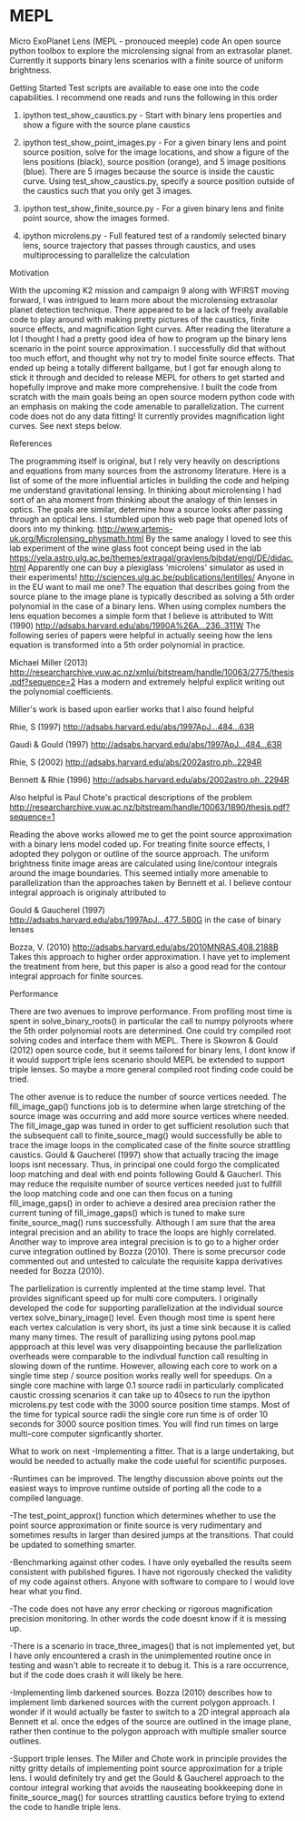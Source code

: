 # MEPL
Micro ExoPlanet Lens (MEPL - pronouced meeple) code
An open source python toolbox to explore the microlensing signal from an extrasolar planet.  Currently it supports binary lens scenarios with a finite source of uniform brightness.

Getting Started
Test scripts are available to ease one into the code capabilities.  I recommend one reads and runs the following in this order

1) ipython test_show_caustics.py - Start with binary lens properties and show a figure with the source plane caustics

2) ipython test_show_point_images.py - For a given binary lens and point source position, solve for the image locations, and show       a figure of the lens positions (black), source position (orange), and 5 image positions (blue).  There are 5 images because       the source is inside the caustic curve.  Using test_show_caustics.py, specify a source position outside of the caustics
      such that you only get 3 images.
      
3) ipython test_show_finite_source.py - For a given binary lens and finite point source, show the images formed.

4) ipython microlens.py  - Full featured test of a randomly selected binary lens, source trajectory that passes through 
                            caustics, and uses multiprocessing to parallelize the calculation

Motivation

With the upcoming K2 mission and campaign 9 along with WFIRST moving forward, I was intrigued to learn more about the microlensing extrasolar planet detection technique.  There appeared to be a lack of freely available code to play around with making pretty pictures of the caustics, finite source effects, and magnification light curves.  After reading the literature a lot I thought I had a pretty good idea of how to program up the binary lens scenario in the point source approximation.  I successfully did that without too much effort, and thought why not try to model finite source effects.  That ended up being a totally different ballgame, but I got far enough along to stick it through and decided to release MEPL for others to get started and hopefully improve and make more comprehensive.  I built the code from scratch with the main goals being an open source modern python code with an emphasis on making the code amenable to parallelization.  The current code does not do any data fitting!  It currently provides magnification light curves.  See next steps below.

References

The programming itself is original, but I rely very heavily on descriptions and equations from many sources from the astronomy literature.  Here is a list of some of the more influential articles in building the code and helping me understand gravitational lensing. 
In thinking about microlensing I had sort of an aha moment from thinking about the analogy of thin lenses in optics.
The goals are similar, determine how a source looks after passing through an optical lens.   I stumbled upon this web page that opened lots of doors into my thinking. 
http://www.artemis-uk.org/Microlensing_physmath.html
By the same analogy I loved to see this lab experiment of the wine glass foot concept being used in the lab
https://vela.astro.ulg.ac.be/themes/extragal/gravlens/bibdat/engl/DE/didac.html
Apparently one can buy a plexiglass 'microlens' simulator as used in their experiments!
http://sciences.ulg.ac.be/publications/lentilles/
Anyone in in the EU want to mail me one?
The equation that describes going from the source plane to the image plane is typically described as solving a 5th order polynomial in the case of a binary lens.  When using complex numbers the lens equation becomes a simple form that I believe is attributed to Witt (1990) http://adsabs.harvard.edu/abs/1990A%26A...236..311W
The following series of papers were helpful in actually seeing how the lens equation is transformed into a 5th order polynomial in practice.

Michael Miller (2013) http://researcharchive.vuw.ac.nz/xmlui/bitstream/handle/10063/2775/thesis.pdf?sequence=2
Has a modern and extremely helpful explicit writing out the polynomial coefficients.

Miller's work is based upon earlier works that I also found helpful

Rhie, S (1997) http://adsabs.harvard.edu/abs/1997ApJ...484...63R

Gaudi & Gould (1997) http://adsabs.harvard.edu/abs/1997ApJ...484...63R

Rhie, S (2002) http://adsabs.harvard.edu/abs/2002astro.ph..2294R

Bennett & Rhie (1996) http://adsabs.harvard.edu/abs/2002astro.ph..2294R

Also helpful is Paul Chote's practical descriptions of the problem
http://researcharchive.vuw.ac.nz/bitstream/handle/10063/1890/thesis.pdf?sequence=1

Reading the above works allowed me to get the point source approximation with a binary lens model coded up.
For treating finite source effects, I adopted they polygon or outline of the source approach.  The  uniform brightness finite image areas are calculated using line/contour integrals around the image boundaries.  This seemed intially more amenable to parallelization than the approaches taken by Bennett et al.  I believe contour integral approach is originaly attributed to 

Gould & Gaucherel (1997) http://adsabs.harvard.edu/abs/1997ApJ...477..580G  in the case of binary lenses

Bozza, V. (2010) http://adsabs.harvard.edu/abs/2010MNRAS.408.2188B  Takes this approach to higher order approximation.  I have yet to implement the treatment from here, but this paper is also a good read for the contour integral approach for finite sources.

Performance

There are two avenues to improve performance.  From profiling most time is spent in solve_binary_roots() in particular the call to numpy polyroots where the 5th order polynomial roots are determined.  One could try compiled root solving codes and interface them with MEPL.  There is Skowron & Gould (2012) open source code, but it seems tailored for binary lens, I dont know if it would support triple lens scenario should MEPL be extended to support triple lenses.  So maybe a more general compiled root finding code could be tried.

The other avenue is to reduce the number of source vertices needed.  The fill_image_gap() functions job is to determine when large stretching of the source image was occurring and add more source vertices where needed.  The fill_image_gap was tuned in order to get sufficient resolution such that the subsequent call to finite_source_mag() would successfully be able to trace the image loops in the complicated case of the finite source strattling caustics.  Gould & Gaucherel (1997) show that actually tracing the image loops isnt necessary.  Thus, in principal one could forgo the complicated loop matching and deal with end points following Gould & Gaucherl.  This may reduce the requisite number of source vertices needed just to fullfill the loop matching code and one can then focus on a tuning fill_image_gaps() in order to achieve a desired area precision rather the current tuning of fill_image_gaps() which is tuned to make sure finite_source_mag() runs successfully.  Although I am sure that the area integral precision and an ability to trace the loops are highly correlated.  Another way to improve area integral precision is to go to a higher order curve integration outlined by Bozza (2010).  There is some precursor code commented out and untested to calculate the requisite kappa derivatives needed for Bozza (2010).  

The parllelization is currently implented at the time stamp level.  That provides significant speed up for multi core computers.  I originally developed the code for supporting parallelization at the individual source vertex solve_binary_image() level.  Even though most time is spent here each vertex calculation is very short, its just a time sink because it is called many many times.  The result of parallizing using pytons pool.map appproach at this level was very disappointing because the parllelization overheads were comparable to the indivdual function call resulting in slowing down of the runtime.  However, allowing each core to work on a single time step / source position works really well for speedups.  On a single core machine with large 0.1 source radii in particularly complicated caustic crossing scenarios it can take up to 40secs to run the ipython microlens.py test code with the 3000 source position time stamps.  Most of the time for typical source radii the single core run time is of order 10 seconds for 3000 source position times.  You will find run times on large multi-core computer signficantly shorter.
  
What to work on next
-Implementing a fitter.  That is a large undertaking, but would be needed to actually make the code useful for scientific purposes.

-Runtimes can be improved.  The lengthy discussion above points out the easiest ways to improve runtime outside of porting all the code to a compiled language.

-The test_point_approx() function which determines whether to use the point source approximation or finite source is very rudimentary and sometimes results in larger than desired jumps at the transitions.  That could be updated to something smarter.

-Benchmarking against other codes.  I have only eyeballed the results seem consistent with published figures.  I have not rigorously checked the validity of my code against others.  Anyone with software to compare to I would love hear what you find.

-The code does not have any error checking or rigorous magnification precision monitoring.  In other words the code doesnt know if it is messing up.

-There is a scenario in trace_three_images() that is not implemented yet, but I have only encountered a crash in the unimplemented routine once in testing and wasn't able to recreate it to debug it.  This is a rare occurrence, but if the code does crash it will likely be here.

-Implementing limb darkened sources.  Bozza (2010) describes how to implement limb darkened sources with the current polygon approach.  I wonder if it would actually be faster to switch to a 2D integral approach ala Bennett et al. once the edges of the source are outlined in the image plane, rather then continue to the polygon approach with multiple smaller source outlines.

-Support triple lenses.  The Miller and Chote work in principle provides the nitty gritty details of implementing point source approximation for a triple lens.  I would definitely try and get the Gould & Gaucherel approach to the contour integral working that avoids the nauseating bookkeeping done in finite_source_mag() for sources strattling caustics before trying to extend the code to handle triple lens.

